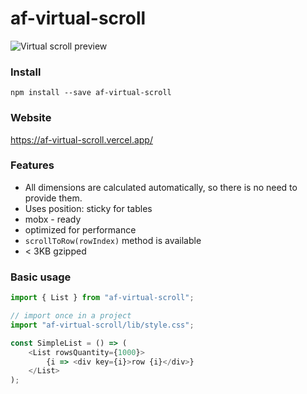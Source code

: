 # af-virtual-scroll

![Virtual scroll preview](https://af-virtual-scroll.vercel.app/preview.gif)

### Install
`npm install --save af-virtual-scroll`

### Website
https://af-virtual-scroll.vercel.app/

### Features
* All dimensions are calculated automatically, so there is no need to provide them.
* Uses position: sticky for tables
* mobx - ready
* optimized for performance
* `scrollToRow(rowIndex)` method is available
* < 3KB gzipped

### Basic usage
```javascript
import { List } from "af-virtual-scroll";

// import once in a project
import "af-virtual-scroll/lib/style.css";

const SimpleList = () => (
    <List rowsQuantity={1000}>
        {i => <div key={i}>row {i}</div>}
    </List>
);
```